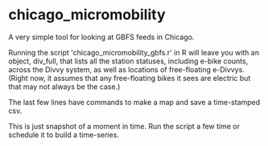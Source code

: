# chicago_micromobility
A very simple tool for looking at GBFS feeds in Chicago. 

Running the script 'chicago_micromobility_gbfs.r' in R will leave you with an object, div_full, that lists all the station statuses, including e-bike counts, across the Divvy system, as well as locations of free-floating e-Divvys. (Right now, it assumes that any free-floating bikes it sees are electric but that may not always be the case.)

The last few lines have commands to make a map and save a time-stamped csv. 

This is just snapshot of a moment in time. Run the script a few time or schedule it to build a time-series. 
